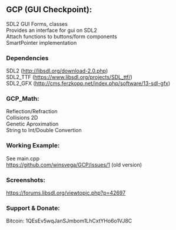 ## GCP (GUI Checkpoint): ##
SDL2 GUI Forms, classes  
Provides an interface for gui on SDL2  
Attach functions to buttons/form components  
SmartPointer implementation  

### Dependencies ###
SDL2 (http://libsdl.org/download-2.0.php)  
SDL2_TTF (https://www.libsdl.org/projects/SDL_ttf/)  
SDL2_GFX (http://cms.ferzkopp.net/index.php/software/13-sdl-gfx)

### GCP_Math: ###
Reflection/Refraction  
Collisions 2D  
Genetic Aproximation  
String to Int/Double Convertion  


### Working Example: ###
See main.cpp  
https://github.com/winsvega/GCP/issues/1  (old version)

### Screenshots: ###
https://forums.libsdl.org/viewtopic.php?p=42697  

### Support & Donate: ###
Bitcoin: 1QEsEv5wqJanSJmbom1LhCxtYHo6o1VJ8C
